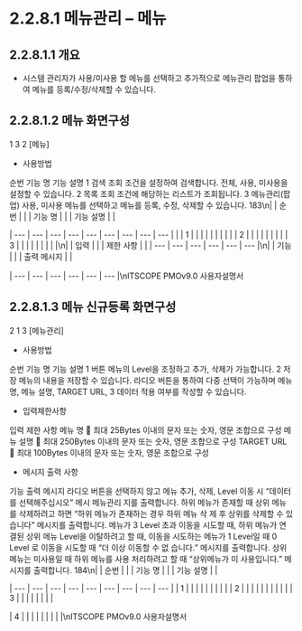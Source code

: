 # 2.2.8.1 메뉴관리 – 메뉴



## 2.2.8.1.1 개요

- 시스템 관리자가 사용/미사용 할 메뉴를 선택하고 추가적으로 메뉴관리 팝업을 통하여 메뉴를 등록/수정/삭제할 수 있습니다.

## 2.2.8.1.2 메뉴 화면구성

1
3
2
[메뉴]

- 사용방법

순번 기능 명 기능 설명
1 검색 조회 조건을 설정하여 검색합니다. 전체, 사용, 미사용을 설정할 수 있습니다.
2 목록 조회 조건에 해당하는 리스트가 조회됩니다.
3 메뉴관리(팝업) 사용, 미사용 메뉴를 선택하고 메뉴를 등록, 수정, 삭제할 수 있습니다.
183\n|  | 순번 |  |  | 기능 명 |  |  | 기능 설명 |  |

| --- | --- | --- | --- | --- | --- | --- | --- | --- |
|  | 1 |  |  |  |  |  |  |  |
|  | 2 |  |  |  |  |  |  |  |
| 3 |  |  |  |  |  |  |  |  |\n|  | 입력 |  |  | 제한 사항 |  |
| --- | --- | --- | --- | --- | --- |\n|  | 기능 |  |  | 출력 메시지 |  |

| --- | --- | --- | --- | --- | --- |\nITSCOPE PMOv9.0 사용자설명서

## 2.2.8.1.3 메뉴 신규등록 화면구성

2
1
3
[메뉴관리]

- 사용방법

순번 기능 명 기능 설명
1 버튼 메뉴의 Level을 조정하고 추가, 삭제가 가능합니다.
2 저장 메뉴의 내용을 저장할 수 있습니다.
라디오 버튼을 통하여 다중 선택이 가능하며 메뉴 명, 메뉴 설명, TARGET URL,
3 데이터
적용 여부를 작성할 수 있습니다.

- 입력제한사항

입력 제한 사항
메뉴 명  최대 25Bytes 이내의 문자 또는 숫자, 영문 조합으로 구성
메뉴 설명  최대 250Bytes 이내의 문자 또는 숫자, 영문 조합으로 구성
TARGET URL  최대 100Bytes 이내의 문자 또는 숫자, 영문 조합으로 구성

- 메시지 출력 사항

기능 출력 메시지
라디오 버튼을 선택하지 않고 메뉴 추가, 삭제, Level 이동 시 “데이터를 선택해주십시오” 메시
메뉴관리
지를 출력합니다.
하위 메뉴가 존재할 때 상위 메뉴를 삭제하려고 하면 “하위 메뉴가 존재하는 경우 하위 메뉴 삭
제 후 상위를 삭제할 수 있습니다” 메시지를 출력합니다.
메뉴가 3 Level 초과 이동을 시도할 때, 하위 메뉴가 연결된 상위 메뉴 Level을 이탈하려고 할
때, 이동을 시도하는 메뉴가 1 Level일 때 0 Level 로 이동을 시도할 때 “더 이상 이동할 수 없
습니다.” 메시지를 출력합니다.
상위 메뉴는 미사용일 때 하위 메뉴를 사용 처리하려고 할 때 “상위메뉴가 미 사용입니다.” 메
시지를 출력합니다.
184\n|  | 순번 |  |  | 기능 명 |  |  | 기능 설명 |  |

| --- | --- | --- | --- | --- | --- | --- | --- | --- |
| 1 |  |  |  |  |  |  |  |  |
| 2 |  |  |  |  |  |  |  |  |
|  | 3 |  |  |  |  |  |  |  |

| 4 |  |  |  |  |  |  |  |  |\nITSCOPE PMOv9.0 사용자설명서
